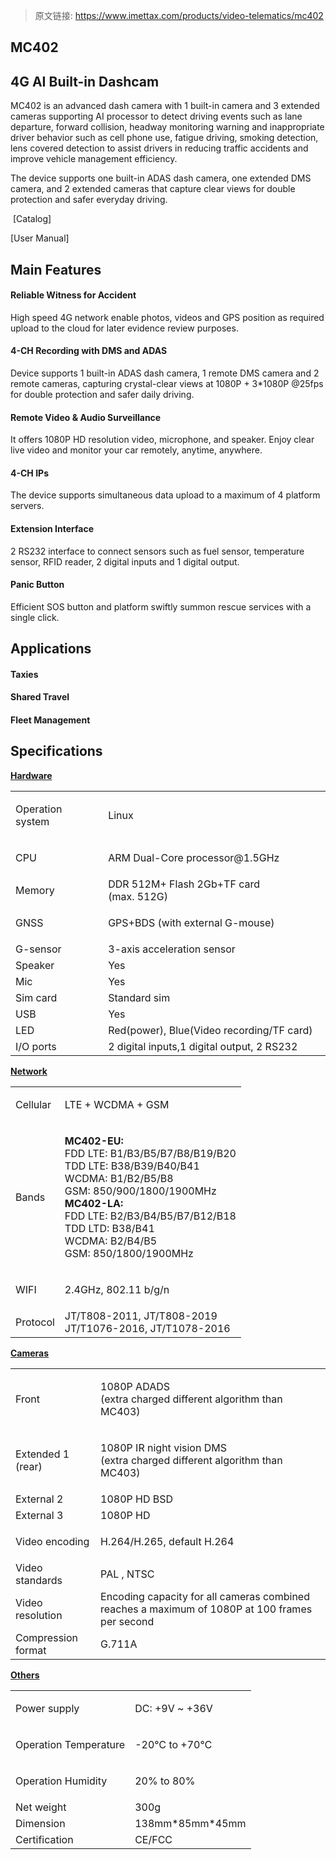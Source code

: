 > 原文链接: <https://www.imettax.com/products/video-telematics/mc402> 

 ## **MC402**​

## 4G AI Built-in Dashcam 

MC402 is an advanced dash camera with 1 built-in camera and 3 extended cameras supporting AI processor to detect driving events such as lane departure, forward collision, headway monitoring warning and inappropriate driver behavior such as cell phone use, fatigue driving, smoking detection, lens covered detection to assist drivers in reducing traffic accidents and improve vehicle management efficiency.

The device supports one built-in ADAS dash camera, one extended DMS camera, and 2 extended cameras that capture clear views for double protection and safer everyday driving. 

​  [Catalog]

[User Manual]

## Main Features

#### Reliable Witness for Accident

High speed 4G network enable photos, videos and GPS position as required upload to the cloud for later evidence review purposes.  

#### 4-CH Recording with DMS and ADAS

Device supports 1 built-in ADAS dash camera, 1 remote DMS camera and 2 remote cameras, capturing crystal-clear views at 1080P + 3\*1080P @25fps for double protection and safer daily driving.  

#### Remote Video & Audio Surveillance  

It offers 1080P HD resolution video, microphone, and speaker. Enjoy clear live video and monitor your car remotely, anytime, anywhere.   

#### 4-CH IPs

The device supports simultaneous data upload to a maximum of 4 platform servers.  

#### Extension Interface  

2 RS232 interface to connect sensors such as fuel sensor, temperature sensor, RFID reader, 2 digital inputs and 1 digital output.  

#### Panic Button

Efficient SOS button and platform swiftly summon rescue services with a single click.  

## Applications



#### Taxies



#### Shared Travel



#### Fleet Management

## Specifications

[**Hardware**](#)

<table class="table table-bordered o_table"><tbody><tr><td><p><span>Operation system</span><br></p></td><td><p><span>Linux</span><br></p></td></tr><tr><td><p><span>CPU</span><br></p></td><td><p><span>ARM Dual-Core processor@1.5GHz</span><br></p></td></tr><tr><td><span>Memory</span></td><td><span></span><span>DDR <span>512M</span>+ Flash 2Gb+TF card (max.&nbsp;<span>512</span>G)</span><br></td></tr><tr><td><p><span>GNSS</span><br></p></td><td><p><span><span>GPS+BDS (with external G-mouse)</span></span><br></p></td></tr><tr><td><span>G-sensor</span><br></td><td><span>3-axis acceleration sensor&nbsp;</span><br></td></tr><tr><td><span>Speaker</span><br></td><td><span>Yes</span></td></tr><tr><td><span>Mic</span><br></td><td><span>Yes</span></td></tr><tr><td><span>Sim card</span></td><td><span>Standard sim</span></td></tr><tr><td><span>USB</span></td><td><span>Yes</span></td></tr><tr><td><span>LED</span><br></td><td><span>Red(power), Blue(Video recording/TF card)</span></td></tr><tr><td><span>I/O ports</span></td><td><span>2 digital inputs,1 digital output, 2&nbsp;RS232</span><br></td></tr></tbody></table>

[**Network**](#)

<table class="table table-bordered o_table"><tbody><tr><td><p><span>Cellular</span><br></p></td><td><p><span>LTE&nbsp;+ WCDMA + GSM</span><br></p></td></tr><tr><td><p><span>Bands</span><br></p></td><td><p><strong><span>MC402-EU:</span></strong><span><br>FDD LTE: B1/B3/B5/B7/B8/B19/B20<br>TDD LTE: B38/B39/B40/B41<br>WCDMA: B1/B2/B5/B8<br>GSM: 850/900/1800/1900MHz<br></span><strong><span>MC402-LA:</span></strong><span><br>FDD LTE: B2/B3/B4/B5/B7/B12/B18<br>TDD LTD: B38/B41<br>WCDMA: B2/B4/B5<br>GSM: 850/1800/1900MHz</span><br></p></td></tr><tr><td><p><span>WIFI</span><br></p></td><td><p><span>2.4GHz, 802.11 b/g/n</span><br></p></td></tr><tr><td><span>Protocol</span><br></td><td><span>JT/T808-2011, JT/T808-2019<br>JT/T1076-2016, JT/T1078-2016</span><br></td></tr></tbody></table>

[**Cameras**](#)  

<table class="table table-bordered o_table"><tbody><tr><td><p><span>Front</span><br></p></td><td><p><span>1080P ADADS<br>(extra charged different algorithm than MC403)</span><br></p></td></tr><tr><td><span>Extended 1 (rear)</span><br></td><td><p><span>1080P IR night vision DMS&nbsp;<br>(extra charged different algorithm than MC403)</span><br></p></td></tr><tr><td><span>External 2</span><br></td><td><span>1080P HD BSD</span><br></td></tr><tr><td><span>External 3</span><br></td><td><span>1080P HD</span><br></td></tr><tr><td><span>Video encoding</span></td><td><p><span>H.264/H.265, default H.264<br></span></p></td></tr><tr><td><span>Video standards</span></td><td><span>PAL , NTSC</span></td></tr><tr><td><span>Video resolution</span><br></td><td><span>Encoding capacity for all cameras combined reaches a maximum of 1080P at 100 frames per second</span><br></td></tr><tr><td><span>Compression format</span><br></td><td><span>G.711A&nbsp;</span><br></td></tr></tbody></table>

[**Others**](#)  

<table class="table table-bordered o_table"><tbody><tr><td><p><span>Power supply</span></p></td><td><p><span>DC: +9V ~ +36V</span></p></td></tr><tr><td><p><span>Operation Temperature</span></p></td><td><p><span>-20℃ to +70℃</span></p></td></tr><tr><td><p><span>Operation Humidity</span></p></td><td><p><span>20% to 80%</span></p></td></tr><tr><td><span>Net weight</span></td><td><span>300g</span></td></tr><tr><td><span>Dimension</span></td><td><span>138mm*85mm*45mm</span><br></td></tr><tr><td><span>Certification</span><br></td><td><span>CE/FCC</span><br></td></tr></tbody></table>